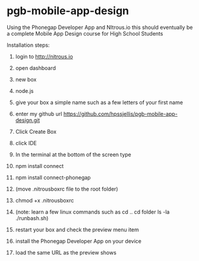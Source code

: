 pgb-mobile-app-design
=====================

Using the Phonegap Developer App and NItrous.io this should eventually be a complete Mobile App Design course for High School Students




Installation steps:

1. login to http://nitrous.io

1. open dashboard

1. new box

1. node.js

1. give your box a simple name such as a few letters of your first name

1. enter my github url    https://github.com/hpssjellis/pgb-mobile-app-design.git

1. Click Create Box


1. click IDE

1. In the terminal at the bottom of the screen type

1.  npm install connect
  

1.  npm install connect-phonegap
  

1.  (move .nitrousboxrc file to the root folder)
 

1.  chmod +x .nitrousboxrc
 

1.  (note: learn a few linux commands such as cd ..     cd folder     ls -la   ./runbash.sh)

1.  restart your box and check the preview menu item
  

1.  install the Phonegap Developer App on your device

1.  load the same URL as the preview shows





